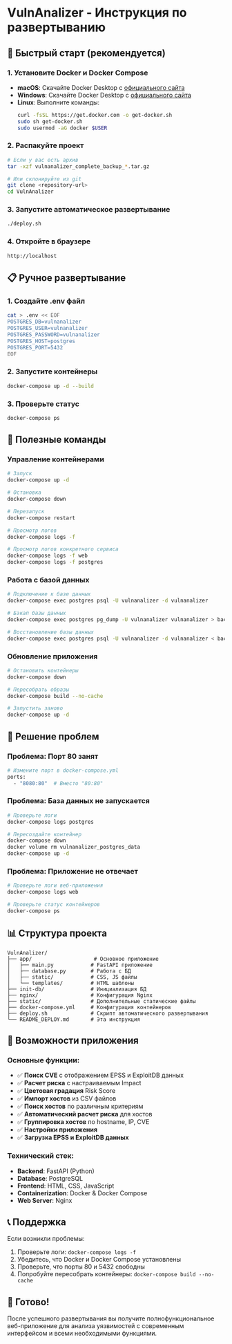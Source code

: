 # VulnAnalizer - Инструкция по развертыванию

## 🚀 Быстрый старт (рекомендуется)

### 1. Установите Docker и Docker Compose
- **macOS**: Скачайте Docker Desktop с [официального сайта](https://www.docker.com/products/docker-desktop/)
- **Windows**: Скачайте Docker Desktop с [официального сайта](https://www.docker.com/products/docker-desktop/)
- **Linux**: Выполните команды:
  ```bash
  curl -fsSL https://get.docker.com -o get-docker.sh
  sudo sh get-docker.sh
  sudo usermod -aG docker $USER
  ```

### 2. Распакуйте проект
```bash
# Если у вас есть архив
tar -xzf vulnanalizer_complete_backup_*.tar.gz

# Или склонируйте из git
git clone <repository-url>
cd VulnAnalizer
```

### 3. Запустите автоматическое развертывание
```bash
./deploy.sh
```

### 4. Откройте в браузере
```
http://localhost
```

## 📋 Ручное развертывание

### 1. Создайте .env файл
```bash
cat > .env << EOF
POSTGRES_DB=vulnanalizer
POSTGRES_USER=vulnanalizer
POSTGRES_PASSWORD=vulnanalizer
POSTGRES_HOST=postgres
POSTGRES_PORT=5432
EOF
```

### 2. Запустите контейнеры
```bash
docker-compose up -d --build
```

### 3. Проверьте статус
```bash
docker-compose ps
```

## 🔧 Полезные команды

### Управление контейнерами
```bash
# Запуск
docker-compose up -d

# Остановка
docker-compose down

# Перезапуск
docker-compose restart

# Просмотр логов
docker-compose logs -f

# Просмотр логов конкретного сервиса
docker-compose logs -f web
docker-compose logs -f postgres
```

### Работа с базой данных
```bash
# Подключение к базе данных
docker-compose exec postgres psql -U vulnanalizer -d vulnanalizer

# Бэкап базы данных
docker-compose exec postgres pg_dump -U vulnanalizer vulnanalizer > backup.sql

# Восстановление базы данных
docker-compose exec postgres psql -U vulnanalizer -d vulnanalizer < backup.sql
```

### Обновление приложения
```bash
# Остановить контейнеры
docker-compose down

# Пересобрать образы
docker-compose build --no-cache

# Запустить заново
docker-compose up -d
```

## 🐛 Решение проблем

### Проблема: Порт 80 занят
```bash
# Измените порт в docker-compose.yml
ports:
  - "8080:80"  # Вместо "80:80"
```

### Проблема: База данных не запускается
```bash
# Проверьте логи
docker-compose logs postgres

# Пересоздайте контейнер
docker-compose down
docker volume rm vulnanalizer_postgres_data
docker-compose up -d
```

### Проблема: Приложение не отвечает
```bash
# Проверьте логи веб-приложения
docker-compose logs web

# Проверьте статус контейнеров
docker-compose ps
```

## 📊 Структура проекта

```
VulnAnalizer/
├── app/                    # Основное приложение
│   ├── main.py            # FastAPI приложение
│   ├── database.py        # Работа с БД
│   ├── static/            # CSS, JS файлы
│   └── templates/         # HTML шаблоны
├── init-db/               # Инициализация БД
├── nginx/                 # Конфигурация Nginx
├── static/                # Дополнительные статические файлы
├── docker-compose.yml     # Конфигурация контейнеров
├── deploy.sh              # Скрипт автоматического развертывания
└── README_DEPLOY.md       # Эта инструкция
```

## 🌟 Возможности приложения

### Основные функции:
- ✅ **Поиск CVE** с отображением EPSS и ExploitDB данных
- ✅ **Расчет риска** с настраиваемым Impact
- ✅ **Цветовая градация** Risk Score
- ✅ **Импорт хостов** из CSV файлов
- ✅ **Поиск хостов** по различным критериям
- ✅ **Автоматический расчет риска** для хостов
- ✅ **Группировка хостов** по hostname, IP, CVE
- ✅ **Настройки приложения**
- ✅ **Загрузка EPSS и ExploitDB данных**

### Технический стек:
- **Backend**: FastAPI (Python)
- **Database**: PostgreSQL
- **Frontend**: HTML, CSS, JavaScript
- **Containerization**: Docker & Docker Compose
- **Web Server**: Nginx

## 📞 Поддержка

Если возникли проблемы:
1. Проверьте логи: `docker-compose logs -f`
2. Убедитесь, что Docker и Docker Compose установлены
3. Проверьте, что порты 80 и 5432 свободны
4. Попробуйте пересобрать контейнеры: `docker-compose build --no-cache`

## 🎉 Готово!

После успешного развертывания вы получите полнофункциональное веб-приложение для анализа уязвимостей с современным интерфейсом и всеми необходимыми функциями. 